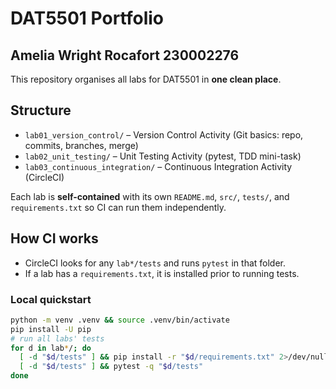 # DAT5501 Portfolio 
## Amelia Wright Rocafort 230002276

This repository organises all labs for DAT5501 in **one clean place**.

## Structure
- `lab01_version_control/` – Version Control Activity (Git basics: repo, commits, branches, merge)
- `lab02_unit_testing/` – Unit Testing Activity (pytest, TDD mini-task)
- `lab03_continuous_integration/` – Continuous Integration Activity (CircleCI)

Each lab is **self-contained** with its own `README.md`, `src/`, `tests/`, and `requirements.txt` so CI can run them independently.

## How CI works
- CircleCI looks for any `lab*/tests` and runs `pytest` in that folder.
- If a lab has a `requirements.txt`, it is installed prior to running tests.

### Local quickstart
```bash
python -m venv .venv && source .venv/bin/activate
pip install -U pip
# run all labs' tests
for d in lab*/; do
  [ -d "$d/tests" ] && pip install -r "$d/requirements.txt" 2>/dev/null || true
  [ -d "$d/tests" ] && pytest -q "$d/tests"
done
```